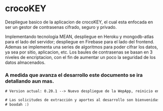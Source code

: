 # crocoKEY
Despliegue basico de la aplicacion de crocoKEY, el cual esta enfocada en ser un gestor de contrasenas cifrado, seguro y privado.

Implementando tecnologia MEAN, despliegue en Heroku y mongodb-atlas para el lado del servidor; despliegue en Firebase para el lado del frontend. Ademas se implementa una series de algoritmos para poder cifrar los datos, ya sea por sitio, aplicacion, etc. Los baules de contrasenas se basan en 3 niveles de encriptacion, con el fin de aumentar un poco la seguridad de los datos almacenados.

### A medida que avanza el desarrollo este documento se ira detallando aun mas.


```diff
# Version actual: 0.20.1 --> Nuevo despliegue de la WepApp, reinicio en el diseno en general.

# Las solicitudes de extracción y aportes al desarrollo son bienvenidas.
# boodah :)
```


